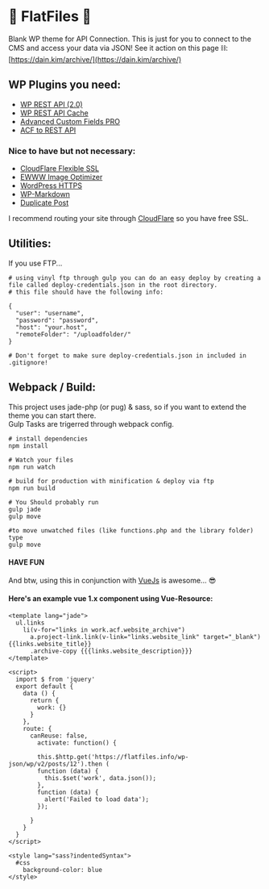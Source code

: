 # 📁 FlatFiles 📁
Blank WP theme for API Connection. This is just for you to connect to the CMS and access your data via JSON!
See it action on this page ⛓: [https://dain.kim/archive/](https://dain.kim/archive/) 

## WP Plugins you need:
+ [WP REST API (2.0)](http://v2.wp-api.org/)
+ [WP REST API Cache](https://github.com/airesvsg/wp-rest-api-cache)
+ [Advanced Custom Fields PRO](https://github.com/wp-premium/advanced-custom-fields-pro)
+ [ACF to REST API](https://github.com/airesvsg/acf-to-rest-api)

### Nice to have but not necessary:
+ [CloudFlare Flexible SSL](https://wordpress.org/plugins/cloudflare-flexible-ssl/)
+ [EWWW Image Optimizer](https://ewww.io/)
+ [WordPress HTTPS](https://github.com/Mvied/wordpress-https)
+ [WP-Markdown](https://wordpress.org/plugins/wp-markdown/)
+ [Duplicate Post](https://wordpress.org/plugins/duplicate-post/)

I recommend routing your site through [CloudFlare](https://www.cloudflare.com/) so you have free SSL.

## Utilities:
If you use FTP...

    # using vinyl ftp through gulp you can do an easy deploy by creating a file called deploy-credentials.json in the root directory.
    # this file should have the following info:

    {
      "user": "username",
      "password": "password",
      "host": "your.host",
      "remoteFolder": "/uploadfolder/"
    }

    # Don't forget to make sure deploy-credentials.json in included in .gitignore!

## Webpack / Build:
This project uses jade-php (or pug) & sass, so if you want to extend the theme you can start there.  
Gulp Tasks are trigerred through webpack config.

    # install dependencies
    npm install

    # Watch your files
    npm run watch

    # build for production with minification & deploy via ftp
    npm run build

    # You Should probably run
    gulp jade
    gulp move

    #to move unwatched files (like functions.php and the library folder) type
    gulp move

#### HAVE FUN
And btw, using this in conjunction with [VueJs](https://vuejs.org/) is awesome... 😎

#### Here's an example vue 1.x component using Vue-Resource:

    <template lang="jade">
      ul.links
        li(v-for="links in work.acf.website_archive")
          a.project-link.link(v-link="links.website_link" target="_blank") {{links.website_title}}
          .archive-copy {{{links.website_description}}}
    </template>

    <script>
      import $ from 'jquery'
      export default {
        data () {
          return {
            work: {}
          }
        },
        route: {
          canReuse: false,
            activate: function() {
            
            this.$http.get('https://flatfiles.info/wp-json/wp/v2/posts/12').then (
            function (data) {
              this.$set('work', data.json());
            },
            function (data) {
              alert('Failed to load data');
            }); 
          
          }
        }
      }
    </script>

    <style lang="sass?indentedSyntax">
      #css
        background-color: blue
    </style>
